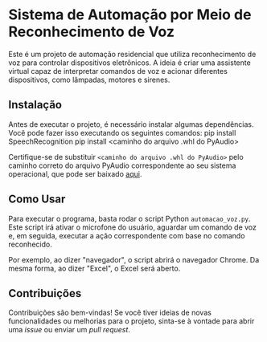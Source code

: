 # Sistema de Automação por Meio de Reconhecimento de Voz

Este é um projeto de automação residencial que utiliza reconhecimento de voz para controlar dispositivos eletrônicos. A ideia é criar uma assistente virtual capaz de interpretar comandos de voz e acionar diferentes dispositivos, como lâmpadas, motores e sirenes.

## Instalação

Antes de executar o projeto, é necessário instalar algumas dependências. Você pode fazer isso executando os seguintes comandos:
pip install SpeechRecognition
pip install <caminho do arquivo .whl do PyAudio>


Certifique-se de substituir `<caminho do arquivo .whl do PyAudio>` pelo caminho correto do arquivo PyAudio correspondente ao seu sistema operacional, que pode ser baixado [aqui](https://www.lfd.uci.edu/~gohlke/pythonlibs/#pyaudio).

## Como Usar

Para executar o programa, basta rodar o script Python `automacao_voz.py`. Este script irá ativar o microfone do usuário, aguardar um comando de voz e, em seguida, executar a ação correspondente com base no comando reconhecido.

Por exemplo, ao dizer "navegador", o script abrirá o navegador Chrome. Da mesma forma, ao dizer "Excel", o Excel será aberto.

## Contribuições

Contribuições são bem-vindas! Se você tiver ideias de novas funcionalidades ou melhorias para o projeto, sinta-se à vontade para abrir uma *issue* ou enviar um *pull request*.


